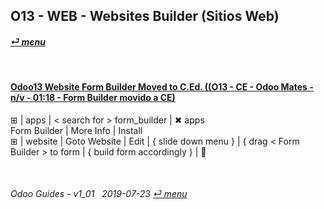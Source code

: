 ## O13 - WEB - Websites Builder (Sitios Web)
#### [_&#x23CE; menu_](/o13/ce/o13-ce-guides_menu.md)  

<br>

#### [Odoo13 Website Form Builder Moved to C.Ed. ((O13 - CE - Odoo Mates - n/v - 01:18 - Form Builder movido a CE)](https://youtube.com/embed/o3WGNq4i344?autoplay=1&start=0&end=0&rel=0)  
&#x229E; | apps | \< search for \> form_builder | &#x2716; apps  
Form Builder | More Info | Install  
&#x229E; | website | Goto Website | Edit | { slide down menu } | { drag < Form Builder \> to form | { build form accordingly } | &#x1F4BE;

<br>
	
###### Odoo Guides - v1_01 &nbsp; 2019-07-23  [_&#x23CE; menu_](/o13/ce/o13-ce-guides_menu.md)  
